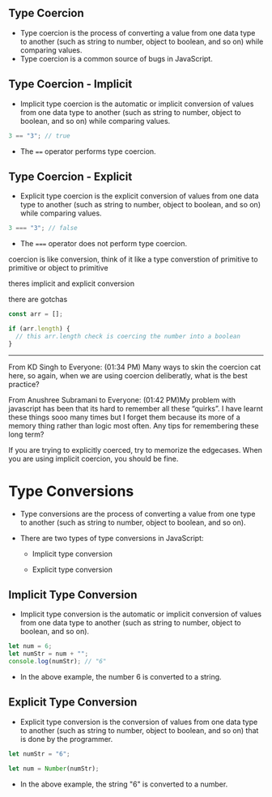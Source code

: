 ## Type Coercion

- Type coercion is the process of converting a value from one data type to another (such as string to number, object to boolean, and so on) while comparing values.
- Type coercion is a common source of bugs in JavaScript.

## Type Coercion - Implicit

- Implicit type coercion is the automatic or implicit conversion of values from one data type to another (such as string to number, object to boolean, and so on) while comparing values.

```javascript
3 == "3"; // true
```

- The `==` operator performs type coercion.

## Type Coercion - Explicit

- Explicit type coercion is the explicit conversion of values from one data type to another (such as string to number, object to boolean, and so on) while comparing values.

```javascript
3 === "3"; // false
```

- The `===` operator does not perform type coercion.

coercion is like conversion, think of it like a type converstion of primitive to primitive or object to primitive

theres implicit and explicit conversion

there are gotchas

```js
const arr = [];

if (arr.length) {
  // this arr.length check is coercing the number into a boolean
}
```

---

From KD Singh to Everyone: (01:34 PM) Many ways to skin the coercion cat here, so again, when we are using coercion deliberatly, what is the best practice?

From Anushree Subramani to Everyone: (01:42 PM)My problem with javascript has been that its hard to remember all these “quirks”. I have learnt these things sooo many times but I forget them because its more of a memory thing rather than logic most often. Any tips for remembering these long term?

If you are trying to explicitly coerced, try to memorize the edgecases. When you are using implicit coercion, you should be fine.

# Type Conversions

- Type conversions are the process of converting a value from one type to another (such as string to number, object to boolean, and so on).

- There are two types of type conversions in JavaScript:

  - Implicit type conversion

  - Explicit type conversion

## Implicit Type Conversion

- Implicit type conversion is the automatic or implicit conversion of values from one data type to another (such as string to number, object to boolean, and so on).

```javascript
let num = 6;
let numStr = num + "";
console.log(numStr); // "6"
```

- In the above example, the number 6 is converted to a string.

## Explicit Type Conversion

- Explicit type conversion is the conversion of values from one data type to another (such as string to number, object to boolean, and so on) that is done by the programmer.

```javascript
let numStr = "6";

let num = Number(numStr);
```

- In the above example, the string "6" is converted to a number.
